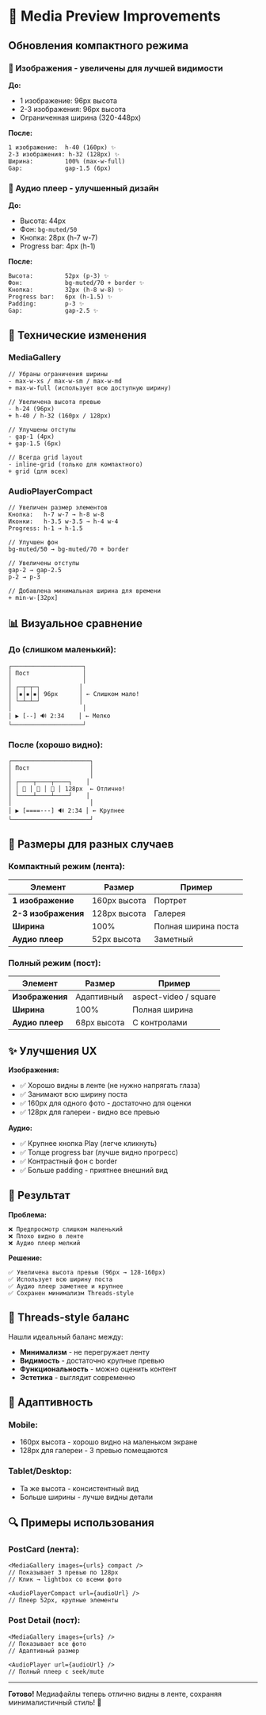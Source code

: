 # 🎨 Media Preview Improvements

## Обновления компактного режима

### 📸 Изображения - увеличены для лучшей видимости

**До:**
- 1 изображение: 96px высота
- 2-3 изображения: 96px высота
- Ограниченная ширина (320-448px)

**После:**
```tsx
1 изображение:  h-40 (160px) ✨
2-3 изображения: h-32 (128px) ✨
Ширина:         100% (max-w-full)
Gap:            gap-1.5 (6px)
```

### 🎵 Аудио плеер - улучшенный дизайн

**До:**
- Высота: 44px
- Фон: `bg-muted/50`
- Кнопка: 28px (h-7 w-7)
- Progress bar: 4px (h-1)

**После:**
```tsx
Высота:         52px (p-3) ✨
Фон:            bg-muted/70 + border ✨
Кнопка:         32px (h-8 w-8) ✨
Progress bar:   6px (h-1.5) ✨
Padding:        p-3 ✨
Gap:            gap-2.5 ✨
```

## 🔧 Технические изменения

### MediaGallery

```tsx
// Убраны ограничения ширины
- max-w-xs / max-w-sm / max-w-md
+ max-w-full (использует всю доступную ширину)

// Увеличена высота превью
- h-24 (96px)
+ h-40 / h-32 (160px / 128px)

// Улучшены отступы
- gap-1 (4px)
+ gap-1.5 (6px)

// Всегда grid layout
- inline-grid (только для компактного)
+ grid (для всех)
```

### AudioPlayerCompact

```tsx
// Увеличен размер элементов
Кнопка:   h-7 w-7 → h-8 w-8
Иконки:   h-3.5 w-3.5 → h-4 w-4
Progress: h-1 → h-1.5

// Улучшен фон
bg-muted/50 → bg-muted/70 + border

// Увеличены отступы
gap-2 → gap-2.5
p-2 → p-3

// Добавлена минимальная ширина для времени
+ min-w-[32px]
```

## 📊 Визуальное сравнение

### До (слишком маленький):

```
┌────────────────────┐
│ Пост               │
│                    │
│ ┌─┬─┬─┐           │
│ │▪│▪│▪│ 96px      │ ← Слишком мало!
│ └─┴─┴─┘           │
│                    │
│ ▶ [--] 🔊 2:34    │ ← Мелко
└────────────────────┘
```

### После (хорошо видно):

```
┌──────────────────────┐
│ Пост                 │
│                      │
│ ┌────┬────┬────┐    │
│ │ 📸 │ 📸 │ 📸 │ 128px  ← Отлично!
│ └────┴────┴────┘    │
│                      │
│ ▶ [====---] 🔊 2:34 │ ← Крупнее
└──────────────────────┘
```

## 🎯 Размеры для разных случаев

### Компактный режим (лента):

| Элемент | Размер | Пример |
|---------|--------|--------|
| **1 изображение** | 160px высота | Портрет |
| **2-3 изображения** | 128px высота | Галерея |
| **Ширина** | 100% | Полная ширина поста |
| **Аудио плеер** | 52px высота | Заметный |

### Полный режим (пост):

| Элемент | Размер | Пример |
|---------|--------|--------|
| **Изображения** | Адаптивный | aspect-video / square |
| **Ширина** | 100% | Полная ширина |
| **Аудио плеер** | 68px высота | С контролами |

## ✨ Улучшения UX

**Изображения:**
- ✅ Хорошо видны в ленте (не нужно напрягать глаза)
- ✅ Занимают всю ширину поста
- ✅ 160px для одного фото - достаточно для оценки
- ✅ 128px для галереи - видно все превью

**Аудио:**
- ✅ Крупнее кнопка Play (легче кликнуть)
- ✅ Толще progress bar (лучше видно прогресс)
- ✅ Контрастный фон с border
- ✅ Больше padding - приятнее внешний вид

## 🚀 Результат

**Проблема:**
```
❌ Предпросмотр слишком маленький
❌ Плохо видно в ленте
❌ Аудио плеер мелкий
```

**Решение:**
```
✅ Увеличена высота превью (96px → 128-160px)
✅ Использует всю ширину поста
✅ Аудио плеер заметнее и крупнее
✅ Сохранен минимализм Threads-style
```

## 🎨 Threads-style баланс

Нашли идеальный баланс между:
- **Минимализм** - не перегружает ленту
- **Видимость** - достаточно крупные превью
- **Функциональность** - можно оценить контент
- **Эстетика** - выглядит современно

## 📱 Адаптивность

### Mobile:
- 160px высота - хорошо видно на маленьком экране
- 128px для галереи - 3 превью помещаются

### Tablet/Desktop:
- Та же высота - консистентный вид
- Больше ширины - лучше видны детали

## 🔍 Примеры использования

### PostCard (лента):
```tsx
<MediaGallery images={urls} compact />
// Показывает 3 превью по 128px
// Клик → lightbox со всеми фото

<AudioPlayerCompact url={audioUrl} />
// Плеер 52px, крупные элементы
```

### Post Detail (пост):
```tsx
<MediaGallery images={urls} />
// Показывает все фото
// Адаптивный размер

<AudioPlayer url={audioUrl} />
// Полный плеер с seek/mute
```

---

**Готово!** Медиафайлы теперь отлично видны в ленте, сохраняя минималистичный стиль! 🎉
